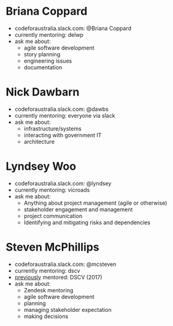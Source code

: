 # Briana Coppard

- codeforaustralia.slack.com: @Briana Coppard
- currently mentoring: delwp
- ask me about:
  - agile software development
  - story planning
  - engineering issues
  - documentation

# Nick Dawbarn

- codeforaustralia.slack.com: @dawbs
- currently mentoring: everyone via slack
- ask me about:
  - infrastructure/systems
  - interacting with government IT
  - architecture

# Lyndsey Woo

- codeforaustralia.slack.com: @lyndsey
- currently mentoring: vicroads
- ask me about:
  - Anything about project management (agile or otherwise)
  - stakeholder engagement and management
  - project communication
  - Identifying and mitigating risks and dependencies

# Steven McPhillips

- codeforaustralia.slack.com: @mcsteven
- currently mentoring: dscv
- [previously](../archives/README.md) mentored: DSCV (2017)
- ask me about:
  - Zendesk mentoring
  - agile software development
  - planning
  - managing stakeholder expectation
  - making decisions
